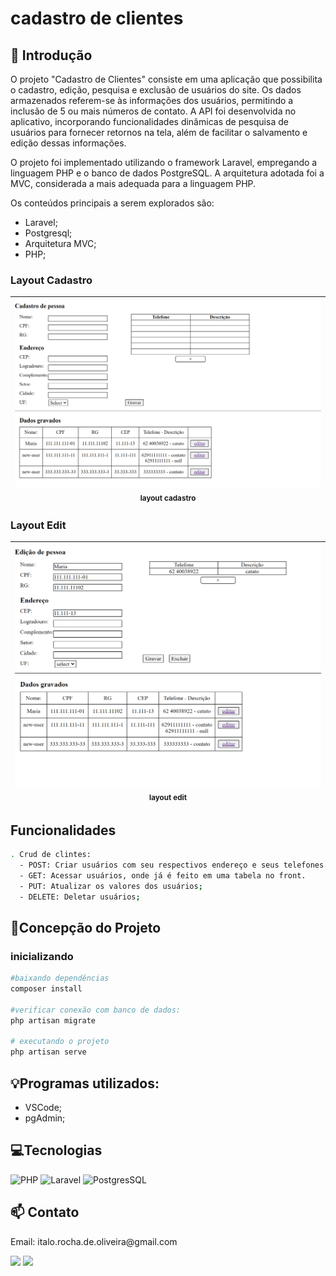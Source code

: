 # cadastro de clientes
## 📖 Introdução

O projeto "Cadastro de Clientes" consiste em uma aplicação que possibilita o cadastro, edição, pesquisa e exclusão de usuários do site. Os dados armazenados referem-se às informações dos usuários, permitindo a inclusão de 5 ou mais números de contato. A API foi desenvolvida no aplicativo, incorporando funcionalidades dinâmicas de pesquisa de usuários para fornecer retornos na tela, além de facilitar o salvamento e edição dessas informações.

O projeto foi implementado utilizando o framework Laravel, empregando a linguagem PHP e o banco de dados PostgreSQL. A arquitetura adotada foi a MVC, considerada a mais adequada para a linguagem PHP.

Os conteúdos principais a serem explorados são:

- Laravel;
- Postgresql;
- Arquitetura MVC;
- PHP;

### Layout Cadastro

| <img src="/assets/layout_cadastro.png" width=100% padding=10><br><sub>layout cadastro</sub> |
| :---------------------------------------------------------------------------------: |

### Layout Edit

| <img src="/assets/layout_edit.png" width=100%><br><sub>layout edit</sub><br> | 
| :----------------------------------------------------------------------------: |


## Funcionalidades

```bash
. Crud de clintes:
  - POST: Criar usuários com seu respectivos endereço e seus telefones.
  - GET: Acessar usuários, onde já é feito em uma tabela no front.
  - PUT: Atualizar os valores dos usuários;
  - DELETE: Deletar usuários;
```

## 📄Concepção do Projeto

### inicializando
```bash
#baixando dependências
composer install

#verificar conexão com banco de dados:
php artisan migrate

# executando o projeto
php artisan serve
```

## 💡Programas utilizados:

- VSCode;
- pgAdmin;

## 💻Tecnologias

![PHP](https://img.shields.io/badge/php-blue?style=for-the-badge&logo=php&logoColor=black)
![Laravel](https://img.shields.io/badge/laravel-white?style=for-the-badge&logo=laravel&logoColor=red)
![PostgresSQL](https://img.shields.io/badge/Postgresql-blue?style=for-the-badge&logo=Postgresql&logoColor=white)

## 📫 Contato

<p>Email: italo.rocha.de.oliveira@gmail.com</p>

<a href = "mailto:italo.rocha.de.oliveira@gmail.com"><img src="https://img.shields.io/badge/-Gmail-%23333?style=for-the-badge&logo=gmail&logoColor=white" alvo ="_blank"></a>
<a href="https://www.linkedin.com/in/italorochaoliveira/" target="_blank"><img src="https://img.shields.io/badge/-LinkedIn-%230077B5?style=for-the-badge&logo=linkedin&logoColor=white" target="_blank"></a>
